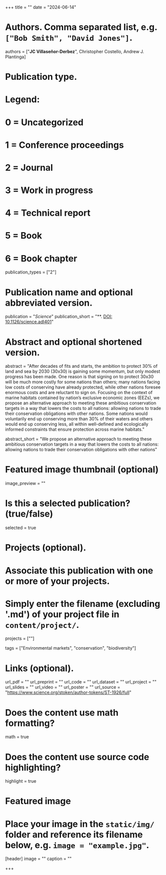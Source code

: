 +++
title = ""
date = "2024-06-14"

# Authors. Comma separated list, e.g. `["Bob Smith", "David Jones"]`.
authors = ["**JC Villaseñor-Derbez**", Christopher Costello, Andrew J. Plantinga]

# Publication type.
# Legend:
# 0 = Uncategorized
# 1 = Conference proceedings
# 2 = Journal
# 3 = Work in progress
# 4 = Technical report
# 5 = Book
# 6 = Book chapter
publication_types = ["2"]

# Publication name and optional abbreviated version.
publication = "*Science*"
publication_short = "**. [DOI: 10.1126/science.adl401](https://doi.org/10.1126/science.adl4019)"

# Abstract and optional shortened version.
abstract = "After decades of fits and starts, the ambition to protect 30% of land and sea by 2030 (30x30) is gaining some momentum, but only modest progress has been made. One reason is that signing on to protect 30x30 will be much more costly for some nations than others; many nations facing low costs of conserving have already protected, while other nations foresee enormous costs and are reluctant to sign on. Focusing on the context of marine habitats contained by nation’s exclusive economic zones (EEZs), we propose an alternative approach to meeting these ambitious conservation targets in a way that lowers the costs to all nations: allowing nations to trade their conservation obligations with other nations. Some nations would voluntarily end up conserving more than 30% of their waters and others would end up conserving less, all within well-defined and ecologically informed constraints that ensure protection across marine habitats."

abstract_short = "We propose an alternative approach to meeting these ambitious conservation targets in a way that lowers the costs to all nations: allowing nations to trade their conservation obligations with other nations"

# Featured image thumbnail (optional)
image_preview = ""

# Is this a selected publication? (true/false)
selected = true

# Projects (optional).
#   Associate this publication with one or more of your projects.
#   Simply enter the filename (excluding '.md') of your project file in `content/project/`.
projects = [""]

tags = ["Environmental markets", "conservation", "biodiversity"]

# Links (optional).
url_pdf = ""
url_preprint = ""
url_code = ""
url_dataset = ""
url_project = ""
url_slides = ""
url_video = ""
url_poster = ""
url_source = "https://www.science.org/stoken/author-tokens/ST-1926/full"

# Does the content use math formatting?
math = true

# Does the content use source code highlighting?
highlight = true

# Featured image
# Place your image in the `static/img/` folder and reference its filename below, e.g. `image = "example.jpg"`.
[header]
image = ""
caption = ""

+++
<script type="text/javascript" src="https://d1bxh8uas1mnw7.cloudfront.net/assets/embed.js"></script>
<div class='altmetric-embed' data-badge-type='donut' data-doi="10.1126/science.adl4019"></div>
